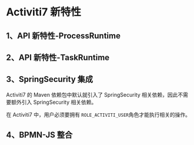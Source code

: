 # Activiti7 新特性

## 1、API 新特性-ProcessRuntime

## 2、API 新特性-TaskRuntime

## 3、SpringSecurity 集成

Activiti7 的 Maven 依赖包中默认就引入了 SpringSecurity 相关依赖，因此不需要额外引入 SpringSecurity 相关依赖。

在 Activiti7 中，用户必须要拥有 `ROLE_ACTIVITI_USER`角色才能执行相关的操作。

## 4、BPMN-JS 整合

